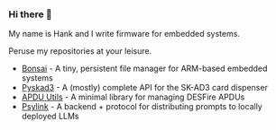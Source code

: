 ### Hi there 👋

My name is Hank and I write firmware for embedded systems.

Peruse my repositories at your leisure. 

- [Bonsai](https://github.com/HotelSierraWhiskey/bonsai) - A tiny, persistent file manager for ARM-based embedded systems
- [Pyskad3](https://github.com/HotelSierraWhiskey/pyskad3) - A (mostly) complete API for the SK-AD3 card dispenser
- [APDU Utils](https://github.com/HotelSierraWhiskey/apdu_utils) - A minimal library for managing DESFire APDUs
- [Psylink](https://github.com/HotelSierraWhiskey/psylink) - A backend + protocol for distributing prompts to locally deployed LLMs
